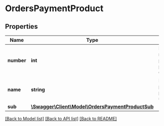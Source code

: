 # OrdersPaymentProduct

## Properties
Name | Type | Description | Notes
------------ | ------------- | ------------- | -------------
**number** | **int** | Identificação numérica do produto primário da Cielo. | 
**name** | **string** | Nome do produto primário utilizado. | 
**sub** | [**\Swagger\Client\Model\OrdersPaymentProductSub**](OrdersPaymentProductSub.md) |  | [optional] 

[[Back to Model list]](../README.md#documentation-for-models) [[Back to API list]](../README.md#documentation-for-api-endpoints) [[Back to README]](../README.md)


